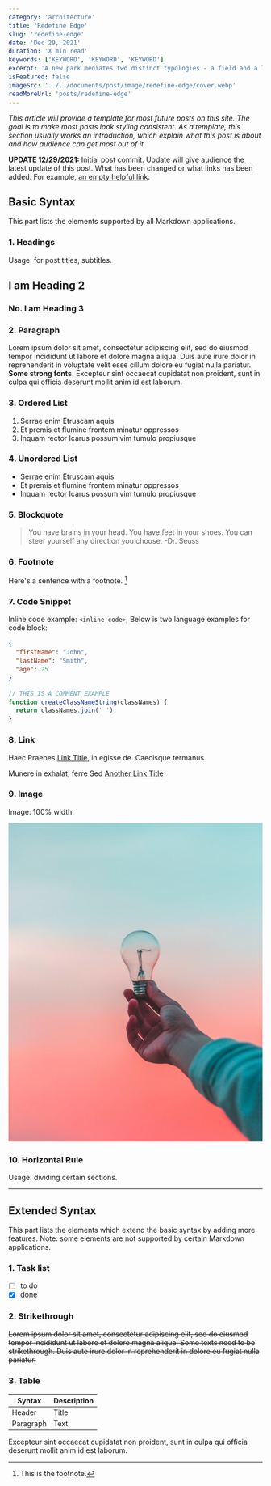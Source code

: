 ```yaml
---
category: 'architecture'
title: 'Redefine Edge'
slug: 'redefine-edge'
date: 'Dec 29, 2021'
duration: 'X min read'
keywords: ['KEYWORD', 'KEYWORD', 'KEYWORD']
excerpt: 'A new park mediates two distinct typologies - a field and a lake, inspired by the environment. This project creates not only a new relationship between architecture and landscape but also a dialogue between human and nature.'
isFeatured: false
imageSrc: '../../documents/post/image/redefine-edge/cover.webp'
readMoreUrl: 'posts/redefine-edge'
---
```


_This article will provide a template for most future posts on this site. The goal is to make most posts look styling consistent. As a template, this section usually works an introduction, which explain what this post is about and how audience can get most out of it._

**UPDATE 12/29/2021:** Initial post commit. Update will give audience the latest update of this post. What has been changed or what links has been added. For example, [an empty helpful link](https://www.example.com).

## Basic Syntax

This part lists the elements supported by all Markdown applications.

### 1. Headings

Usage: for post titles, subtitles.

## I am Heading 2

### No. I am Heading 3

### 2. Paragraph

Lorem ipsum dolor sit amet, consectetur adipiscing elit, sed do eiusmod tempor incididunt ut labore et dolore magna aliqua. Duis aute irure dolor in reprehenderit in voluptate velit esse cillum dolore eu fugiat nulla pariatur. **Some strong fonts.** Excepteur sint occaecat cupidatat non proident, sunt in culpa qui officia deserunt mollit anim id est laborum.

### 3. Ordered List

1. Serrae enim Etruscam aquis
2. Et premis et flumine frontem minatur oppressos
3. Inquam rector Icarus possum vim tumulo propiusque

### 4. Unordered List

- Serrae enim Etruscam aquis
- Et premis et flumine frontem minatur oppressos
- Inquam rector Icarus possum vim tumulo propiusque

### 5. Blockquote

> You have brains in your head. You have feet in your shoes. You can steer yourself any direction you choose. -Dr. Seuss

### 6. Footnote

Here's a sentence with a footnote. [^1]

[^1]: This is the footnote.

### 7. Code Snippet

Inline code example: `<inline code>`; Below is two language examples for code block:

```json
{
  "firstName": "John",
  "lastName": "Smith",
  "age": 25
}
```

```js
// THIS IS A COMMENT EXAMPLE
function createClassNameString(classNames) {
  return classNames.join(' ');
}
```

### 8. Link

Haec Praepes [Link Title](https://www.example.com), in egisse de. Caecisque termanus.

Munere in exhalat, ferre Sed [Another Link Title](https://www.example.com)

### 9. Image

Image: 100% width.

![image](../../documents/post/image/markdown-post-template/image-sample.webp)

### 10. Horizontal Rule

Usage: dividing certain sections.

---

## Extended Syntax

This part lists the elements which extend the basic syntax by adding more features. Note: some elements are not supported by certain Markdown applications.

### 1. Task list

- [ ] to do
- [x] done

### 2. Strikethrough

~~Lorem ipsum dolor sit amet, consectetur adipiscing elit, sed do eiusmod tempor incididunt ut labore et dolore magna aliqua. Some texts need to be strikethrough. Duis aute irure dolor in reprehenderit in dolore eu fugiat nulla pariatur.~~

### 3. Table

| Syntax    | Description |
| --------- | ----------- |
| Header    | Title       |
| Paragraph | Text        |

Excepteur sint occaecat cupidatat non proident, sunt in culpa qui officia deserunt mollit anim id est laborum.

